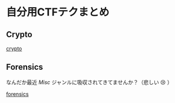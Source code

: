<!-- TITLE: Techniques -->
<!-- SUBTITLE: 明らかに初心者でないプレイヤーは「初心者」を名乗らないでほしい（切実） -->

# 自分用CTFテクまとめ

## Crypto

[crypto](/ctf/techniques/crypto)

## Forensics

なんだか最近 *Misc* ジャンルに吸収されてきてませんか？（悲しい :cry: ）

[forensics](/ctf/techniques/forensics)